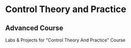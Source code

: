 Control Theory and Practice
=======================
Advanced Course
-----------------------

Labs &amp; Projects for "Control Theory And Practice" Course
